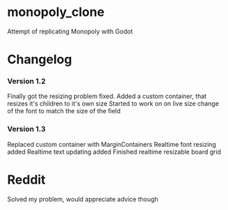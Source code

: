 # monopoly_clone
Attempt of replicating Monopoly with Godot

# Changelog
### Version 1.2
Finally got the resizing problem fixed.
Added a custom container, that resizes it's children to it's own size
Started to work on on live size change of the font to match the size of the field
### Version 1.3
Replaced custom container with MarginContainers
Realtime font resizing added
Realtime text updating added
Finished realtime resizable board grid




# Reddit
Solved my problem, would appreciate advice though
